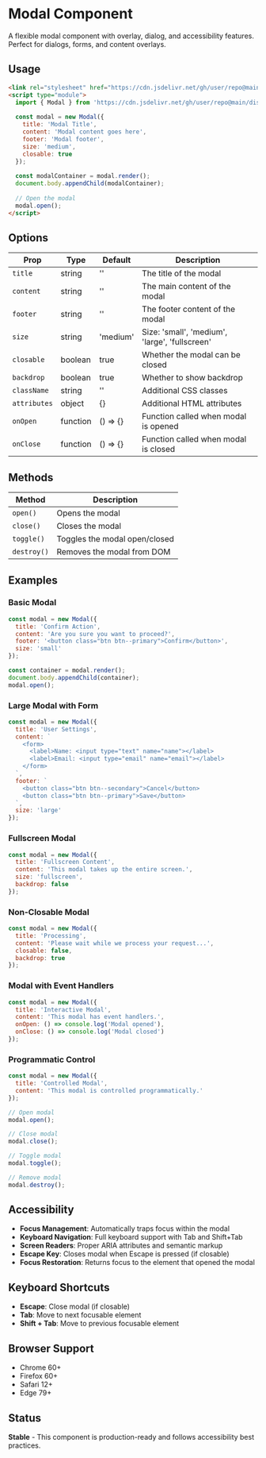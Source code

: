 # Modal Component

A flexible modal component with overlay, dialog, and accessibility features. Perfect for dialogs, forms, and content overlays.

## Usage

```html
<link rel="stylesheet" href="https://cdn.jsdelivr.net/gh/user/repo@main/dist/modal.css">
<script type="module">
  import { Modal } from 'https://cdn.jsdelivr.net/gh/user/repo@main/dist/modal.js';
  
  const modal = new Modal({ 
    title: 'Modal Title',
    content: 'Modal content goes here',
    footer: 'Modal footer',
    size: 'medium',
    closable: true
  });
  
  const modalContainer = modal.render();
  document.body.appendChild(modalContainer);
  
  // Open the modal
  modal.open();
</script>
```

## Options

| Prop | Type | Default | Description |
|------|------|---------|-------------|
| `title` | string | '' | The title of the modal |
| `content` | string | '' | The main content of the modal |
| `footer` | string | '' | The footer content of the modal |
| `size` | string | 'medium' | Size: 'small', 'medium', 'large', 'fullscreen' |
| `closable` | boolean | true | Whether the modal can be closed |
| `backdrop` | boolean | true | Whether to show backdrop |
| `className` | string | '' | Additional CSS classes |
| `attributes` | object | {} | Additional HTML attributes |
| `onOpen` | function | () => {} | Function called when modal is opened |
| `onClose` | function | () => {} | Function called when modal is closed |

## Methods

| Method | Description |
|--------|-------------|
| `open()` | Opens the modal |
| `close()` | Closes the modal |
| `toggle()` | Toggles the modal open/closed |
| `destroy()` | Removes the modal from DOM |

## Examples

### Basic Modal
```javascript
const modal = new Modal({
  title: 'Confirm Action',
  content: 'Are you sure you want to proceed?',
  footer: '<button class="btn btn--primary">Confirm</button>',
  size: 'small'
});

const container = modal.render();
document.body.appendChild(container);
modal.open();
```

### Large Modal with Form
```javascript
const modal = new Modal({
  title: 'User Settings',
  content: `
    <form>
      <label>Name: <input type="text" name="name"></label>
      <label>Email: <input type="email" name="email"></label>
    </form>
  `,
  footer: `
    <button class="btn btn--secondary">Cancel</button>
    <button class="btn btn--primary">Save</button>
  `,
  size: 'large'
});
```

### Fullscreen Modal
```javascript
const modal = new Modal({
  title: 'Fullscreen Content',
  content: 'This modal takes up the entire screen.',
  size: 'fullscreen',
  backdrop: false
});
```

### Non-Closable Modal
```javascript
const modal = new Modal({
  title: 'Processing',
  content: 'Please wait while we process your request...',
  closable: false,
  backdrop: true
});
```

### Modal with Event Handlers
```javascript
const modal = new Modal({
  title: 'Interactive Modal',
  content: 'This modal has event handlers.',
  onOpen: () => console.log('Modal opened'),
  onClose: () => console.log('Modal closed')
});
```

### Programmatic Control
```javascript
const modal = new Modal({
  title: 'Controlled Modal',
  content: 'This modal is controlled programmatically.'
});

// Open modal
modal.open();

// Close modal
modal.close();

// Toggle modal
modal.toggle();

// Remove modal
modal.destroy();
```

## Accessibility

- **Focus Management**: Automatically traps focus within the modal
- **Keyboard Navigation**: Full keyboard support with Tab and Shift+Tab
- **Screen Readers**: Proper ARIA attributes and semantic markup
- **Escape Key**: Closes modal when Escape is pressed (if closable)
- **Focus Restoration**: Returns focus to the element that opened the modal

## Keyboard Shortcuts

- **Escape**: Close modal (if closable)
- **Tab**: Move to next focusable element
- **Shift + Tab**: Move to previous focusable element

## Browser Support

- Chrome 60+
- Firefox 60+
- Safari 12+
- Edge 79+

## Status

**Stable** - This component is production-ready and follows accessibility best practices.
